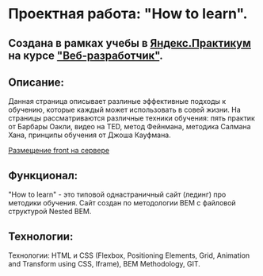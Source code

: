 


# Проектная работа: "How to learn".

## Создана в рамках учебы в [Яндекс.Практикум](https://praktikum.yandex.ru/) на курсе ["Веб-разработчик"](https://praktikum.yandex.ru/web/).

## Описание:

Данная страница описывает разлиные эффективные подходы к обучению, которые каждый может использовать в совей жизни.
На страницы рассматриваются различные техники обучения: пять практик от Барбары Оакли, видео нa TED, метод Фейнмана, методика Салмана Хана, принципы обучения от Джоша Кауфмана. 

[Размещение front на сервере](https://mattzenn.github.io/how-to-learn/)

## Функционал:

 "How to learn" - это типовой однастраничный сайт (лединг) про методики обучения. Сайт создан по методологии BEM с файловой структурой Nested BEM.

## Технологии:

Технологии: HTML и CSS (Flexbox, Positioning Elements, Grid, Animation and Transform using CSS, Iframe), BEM Methodology, GIT.
